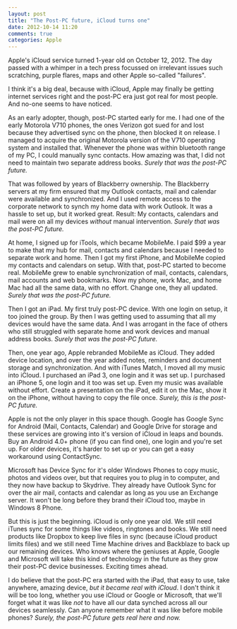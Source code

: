 ```yaml
---
layout: post
title: "The Post-PC future, iCloud turns one"
date: 2012-10-14 11:20
comments: true
categories: Apple
---
```


Apple's iCloud service turned 1-year old on October 12, 2012. The day passed with a whimper in a tech press focussed on irrelevant issues such scratching, purple flares, maps and other Apple so-called "failures".

I think it's a big deal, because with iCloud, Apple may finally be getting internet services right and the post-PC era just got real for most people. And no-one seems to have noticed.

As an early adopter, though, post-PC started early for me. I had one of the early Motorola V710 phones, the ones Verizon got sued for and lost because they advertised sync on the phone, then blocked it on release. I managed to acquire the original Motorola version of the V710 operating system and installed that. Whenever the phone was within bluetooth range of my PC, I could manually sync contacts. How amazing was that, I did not need to maintain two separate address books. *Surely that was the post-PC future.*

That was followed by years of Blackberry ownership. The Blackberry servers at my firm ensured that my Outlook contacts, mail and calendar were available and synchronized. And I used remote access to the corporate network to synch my home data with work Outlook. It was a hassle to set up, but it worked great. Result: My contacts, calendars and mail were on all my devices *without* manual intervention. *Surely that was the post-PC future.*

At home, I signed up for iTools, which became MobileMe. I paid $99 a year to make that my hub for mail, contacts and calendars because I needed to separate work and home. Then I got my first iPhone, and MobileMe copied my contacts and calendars on setup. With that, post-PC started to become real. MobileMe grew to enable synchronization of mail, contacts, calendars, mail accounts and web bookmarks. Now my phone, work Mac, and home Mac had all the same data, with no effort. Change one, they all updated. *Surely that was the post-PC future.*

Then I got an iPad. My first truly post-PC device. With one login on setup, it too joined the group. By then I was getting used to assuming that all my devices would have the same data. And I was arrogant in the face of others who still struggled with separate home and work devices and manual address books. *Surely that was the post-PC future.*

Then, one year ago, Apple rebranded MobileMe as iCloud. They added device location, and over the year added notes, reminders and document storage and synchronization. And with iTunes Match, I moved all my music into iCloud. I purchased an iPad 3, one login and it was set up. I purchased an iPhone 5, one login and it too was set up. Even my music was available without effort. Create a presentation on the iPad, edit it on the Mac, show it on the iPhone, without having to copy the file once. *Surely, this is the post-PC future.*

Apple is not the only player in this space though. Google has Google Sync for Android (Mail, Contacts, Calendar) and Google Drive for storage and these services are growing into it's version of iCloud in leaps and bounds. Buy an Android 4.0+ phone (if you can find one), one login and you're set up. For older devices, it's harder to set up or you can get a easy workaround using ContactSync.

Microsoft has Device Sync for it's older Windows Phones to copy music, photos and videos over, but that requires you to plug in to computer, and they now have backup to Skydrive. They already have Outlook Sync for over the air mail, contacts and calendar as long as you use an Exchange server. It won't be long before they brand their iCloud too, maybe in Windows 8 Phone.

But this is just the beginning. iCloud is only one year old. We still need iTunes sync for some things like videos, ringtones and books. We still need products like Dropbox to keep live files in sync (because iCloud product limits files) and we still need Time Machine drives and Backblaze to back up our remaining devices. Who knows where the geniuses at Apple, Google and Microsoft will take this kind of technology in the future as they grow their post-PC device businesses. Exciting times ahead.

I do believe that the post-PC era started with the iPad, that easy to use, take anywhere, amazing device, *but it became real with iCloud*. I don't think it will be too long, whether you use iCloud or Google or Microsoft, that we'll forget what it was like *not* to have all our data synched across all our devices seamlessly. Can anyone remember what it was like before mobile phones? *Surely, the post-PC future gets real here and now.*
